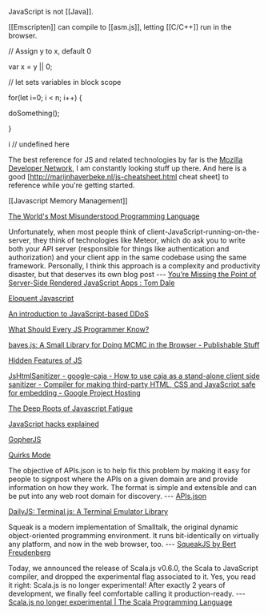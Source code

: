 JavaScript is not [[Java]].

[[Emscripten]] can compile to [[asm.js]], letting [[C/C++]] run in the browser.

// Assign y to x, default 0

var x = y || 0;

// let sets variables in block scope



for(let i=0; i < n; i++) {

  doSomething();

}



i // undefined here

The best reference for JS and related technologies by far is the [Mozilla Developer Network](https://developer.mozilla.org/en-US/), I am constantly looking stuff up there. And here is a good [http://marijnhaverbeke.nl/js-cheatsheet.html cheat sheet] to reference while you're getting started.

[[Javascript Memory Management]]

[The World's Most Misunderstood Programming Language](http://www.crockford.com/javascript/javascript.html)

Unfortunately, when most people think of client-JavaScript-running-on-the-server, they think of technologies like Meteor, which do ask you to write both your API server (responsible for things like authentication and authorization) and your client app in the same codebase using the same framework. Personally, I think this approach is a complexity and productivity disaster, but that deserves its own blog post --- [You’re Missing the Point of Server-Side Rendered JavaScript Apps : Tom Dale](http://tomdale.net/2015/02/youre-missing-the-point-of-server-side-rendered-javascript-apps/)

[Eloquent Javascript](http://eloquentjavascript.net/)

[An introduction to JavaScript-based DDoS](https://blog.cloudflare.com/an-introduction-to-javascript-based-ddos/)

[What Should Every JS Programmer Know?](http://stackoverflow.com/questions/2628672/what-should-every-javascript-programmer-know)

[bayes.js: A Small Library for Doing MCMC in the Browser - Publishable Stuff](http://www.sumsar.net/blog/2015/12/bayes-js-a-small-library-for-doing-mcmc-in-the-browser/)

[Hidden Features of JS](http://stackoverflow.com/questions/61088/hidden-features-of-javascript)

[JsHtmlSanitizer - google-caja - How to use caja as a stand-alone client side sanitizer - Compiler for making third-party HTML, CSS and JavaScript safe for embedding - Google Project Hosting](https://code.google.com/p/google-caja/wiki/JsHtmlSanitizer)

[The Deep Roots of Javascript Fatigue](https://segment.com/blog/the-deep-roots-of-js-fatigue/)

[JavaScript hacks explained](http://blog.mdnbar.com/javascript-common-tricks)

[GopherJS](https://github.com/gopherjs/)

[Quirks Mode](http://quirksmode.org/js/contents.html)

The objective of APIs.json is to help fix this problem by making it easy for people to signpost where the APIs on a given domain are and provide information on how they work. The format is simple and extensible and can be put into any web root domain for discovery. --- [APIs.json](http://apisjson.org/)

[DailyJS: Terminal.js: A Terminal Emulator Library](http://dailyjs.com/2015/01/22/terminaljs/)

Squeak is a modern implementation of Smalltalk, the original dynamic object-oriented programming environment. It runs bit-identically on virtually any platform, and now in the web browser, too. --- [SqueakJS by Bert Freudenberg](http://bertfreudenberg.github.io/SqueakJS/)

Today, we announced the release of Scala.js v0.6.0, the Scala to JavaScript compiler, and dropped the experimental flag associated to it. Yes, you read it right: Scala.js is no longer experimental! After exactly 2 years of development, we finally feel comfortable calling it production-ready. --- [Scala.js no longer experimental | The Scala Programming Language](http://scala-lang.org/news/2015/02/05/scala-js-no-longer-experimental.html)

